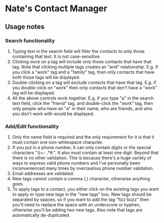 # Nate's Contact Manager

## Usage notes

### Search functionality

1. Typing text in the search field will filter the contacts to only those
   containing that text. It is not case-sensitive.
2. Clicking once on a tag will include only those contacts that have that tag.
   Note that clicking multiple tags creates an "and" relationship. E.g. if you
   click a "work" tag and a "family" tag, then only contacts that have both
   those tags will be displayed.
3. Double-clicking on a tag will exclude contacts that have that tag. E.g. if
   you double-click on "work" then only contacts that don't have a "work" tag
   will be displayed.
4. All the above controls work together. E.g. if you type "a" in the search
   text field, click the "friend" tag, and double-click the "work" tag, then
   only people who have an "a" in their name, who are friends, and who you don't
  work with would be displayed.

### Add/Edit functionality

1. Only the name field is required and the only requirement for it is that it
   must contain one non-whitespace character.
2. If you put in a phone number, it can only contain digits or the special
   characters "()+- ,*#.". It also must contain at least one digit.
   Beyond that there is no other validation. This is because there's a huge
   variety of ways to express valid phone numbers and I've personally been
   inconvenienced many times by overzealous phone number validation.
3. Email addresses are validated.
4. New tags cannot contain a comma (,) character, otherwise anything goes.
5. To apply tags to a contact, you either click on the existing tags you want to
   apply or type new tags in the "new tags" box. New tags should be separated by
   spaces, so if you want to add the tag "fizz buzz" then you'll
   need to replace the space with an underscore or hyphen, otherwise you'll be
   adding two new tags. Also note that tags are automatically de-duplicated.
